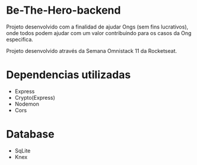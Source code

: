# Be-The-Hero-backend

Projeto desenvolvido com a finalidad de ajudar Ongs (sem fins lucrativos), onde todos podem ajudar com um valor contribuindo para os casos da Ong especifica.

Projeto desenvolvido através da Semana Omnistack 11 da Rocketseat.

# Dependencias utilizadas
- Express
- Crypto(Express)
- Nodemon
- Cors

# Database
- SqLite
- Knex
